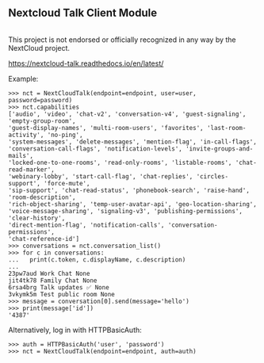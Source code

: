 ## Nextcloud Talk Client Module
######

This project is not endorsed or officially recognized in
any way by the NextCloud project.

https://nextcloud-talk.readthedocs.io/en/latest/

Example:

    >>> nct = NextCloudTalk(endpoint=endpoint, user=user, password=password)
    >>> nct.capabilities
    ['audio', 'video', 'chat-v2', 'conversation-v4', 'guest-signaling', 'empty-group-room',
    'guest-display-names', 'multi-room-users', 'favorites', 'last-room-activity', 'no-ping',
    'system-messages', 'delete-messages', 'mention-flag', 'in-call-flags',
    'conversation-call-flags', 'notification-levels', 'invite-groups-and-mails',
    'locked-one-to-one-rooms', 'read-only-rooms', 'listable-rooms', 'chat-read-marker',
    'webinary-lobby', 'start-call-flag', 'chat-replies', 'circles-support', 'force-mute',
    'sip-support', 'chat-read-status', 'phonebook-search', 'raise-hand', 'room-description',
    'rich-object-sharing', 'temp-user-avatar-api', 'geo-location-sharing',
    'voice-message-sharing', 'signaling-v3', 'publishing-permissions', 'clear-history',
    'direct-mention-flag', 'notification-calls', 'conversation-permissions',
    'chat-reference-id']
    >>> conversations = nct.conversation_list()
    >>> for c in conversations:
    ...   print(c.token, c.displayName, c.description)
    ...
    23pw7aud Work Chat None
    jit4tk78 Family Chat None
    6rsa4brg Talk updates ✅ None
    3vkymk5m Test public room None
    >>> message = conversation[0].send(message='hello')
    >>> print(message['id'])
    '4387'

Alternatively, log in with HTTPBasicAuth:

    >>> auth = HTTPBasicAuth('user', 'password')
    >>> nct = NextCloudTalk(endpoint=endpoint, auth=auth)
